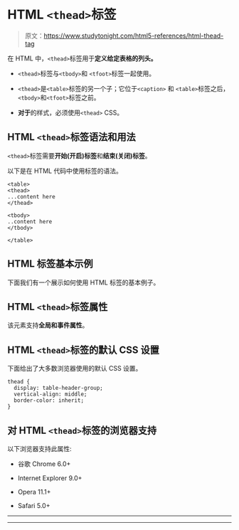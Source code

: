 # HTML `<thead>`标签

> 原文：<https://www.studytonight.com/html5-references/html-thead-tag>

在 HTML 中，`<thead>`标签用于**定义给定表格的列头。**

*   `<thead>`标签与`<tbody>`和 `<tfoot>`标签一起使用。

*   `<thead>`是`<table>`标签的另一个子；它位于`<caption>` 和 `<table>`标签之后，`<tbody>`和`<tfoot>`标签之前。

*   **对于**的样式，必须使用`<thead>` CSS。

## HTML `<thead>`标签语法和用法

`<thead>`标签需要**开始(开启)标签**和**结束(关闭)标签**。

以下是在 HTML 代码中使用标签的语法。

```
<table>
<thead>
...content here
</thead>

<tbody>
..content here
</tbody>

</table>
```

## HTML 标签基本示例

下面我们有一个展示如何使用 HTML 标签的基本例子。

## HTML `<thead>`标签属性

该元素支持**全局和事件属性**。

## HTML `<thead>`标签的默认 CSS 设置

下面给出了大多数浏览器使用的默认 CSS 设置。

```
thead {
  display: table-header-group;
  vertical-align: middle;
  border-color: inherit;
}
```

## 对 HTML `<thead>`标签的浏览器支持

以下浏览器支持此属性:

*   谷歌 Chrome 6.0+

*   Internet Explorer 9.0+

*   Opera 11.1+

*   Safari 5.0+

* * *

* * *